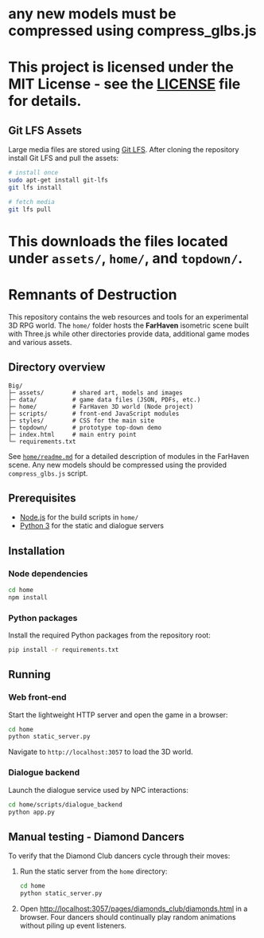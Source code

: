 # any new models must be compressed using compress_glbs.js

This project is licensed under the MIT License - see the [LICENSE](LICENSE) file for details.
=======
## Git LFS Assets

Large media files are stored using [Git LFS](https://git-lfs.com/). After cloning the repository install Git LFS and pull the assets:

```bash
# install once
sudo apt-get install git-lfs
git lfs install

# fetch media
git lfs pull
```

This downloads the files located under `assets/`, `home/`, and `topdown/`.
=======
# Remnants of Destruction

This repository contains the web resources and tools for an experimental 3D RPG
world.  The `home/` folder hosts the **FarHaven** isometric scene built with
Three.js while other directories provide data, additional game modes and various
assets.

## Directory overview

```
Big/
├─ assets/        # shared art, models and images
├─ data/          # game data files (JSON, PDFs, etc.)
├─ home/          # FarHaven 3D world (Node project)
├─ scripts/       # front‑end JavaScript modules
├─ styles/        # CSS for the main site
├─ topdown/       # prototype top‑down demo
├─ index.html     # main entry point
└─ requirements.txt
```

See [`home/readme.md`](home/readme.md) for a detailed description of modules in
the FarHaven scene.  Any new models should be compressed using the provided
`compress_glbs.js` script.

## Prerequisites

- [Node.js](https://nodejs.org/) for the build scripts in `home/`
- [Python 3](https://www.python.org/) for the static and dialogue servers

## Installation

### Node dependencies

```sh
cd home
npm install
```

### Python packages

Install the required Python packages from the repository root:

```sh
pip install -r requirements.txt
```

## Running

### Web front‑end

Start the lightweight HTTP server and open the game in a browser:

```sh
cd home
python static_server.py
```

Navigate to `http://localhost:3057` to load the 3D world.

### Dialogue backend

Launch the dialogue service used by NPC interactions:

```sh
cd home/scripts/dialogue_backend
python app.py
```

## Manual testing - Diamond Dancers

To verify that the Diamond Club dancers cycle through their moves:

1. Run the static server from the `home` directory:
   ```sh
   cd home
   python static_server.py
   ```
2. Open [http://localhost:3057/pages/diamonds_club/diamonds.html](http://localhost:3057/pages/diamonds_club/diamonds.html) in a browser.
   Four dancers should continually play random animations without piling up event listeners.


